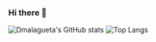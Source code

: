 ### Hi there 👋

![Dmalagueta's GitHub stats](https://github-readme-stats.vercel.app/api?username=dmalagueta&theme=highcontrast&show_icons=true) ![Top Langs](https://github-readme-stats.vercel.app/api/top-langs/?username=dmalagueta&layout=compact&theme=highcontrast)
